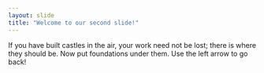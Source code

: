 ```yaml
---
layout: slide
title: "Welcome to our second slide!"
---
```

If you have built castles in the air, your work need not be lost; there is where they should be. Now put foundations under them.
Use the left arrow to go back!
